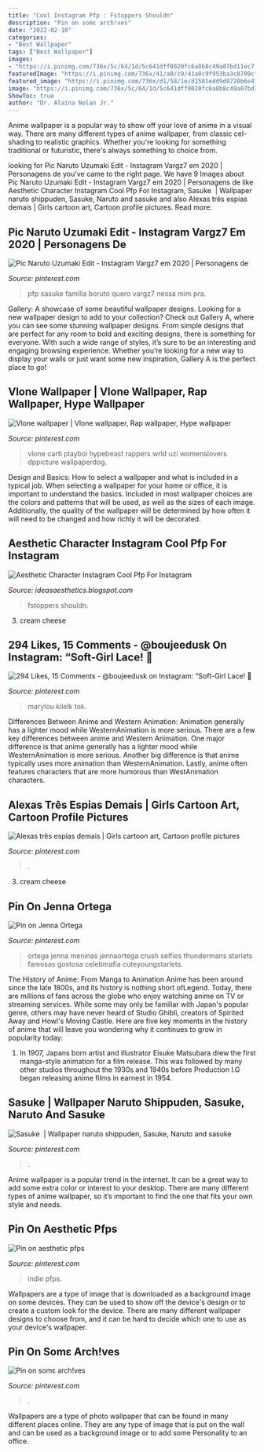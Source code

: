 ```yaml
---
title: "Cool Instagram Pfp : Fstoppers Shouldn"
description: "Pin on somε arch!ves"
date: "2022-02-10"
categories:
- "Best Wallpaper"
tags: ["Best Wallpaper"]
images:
- "https://i.pinimg.com/736x/5c/64/1d/5c641dff0020fc6a0b8c49a07bd11ec7.jpg"
featuredImage: "https://i.pinimg.com/736x/41/a0/c9/41a0c9f953ba3c8709cfa18c808afe70.jpg"
featured_image: "https://i.pinimg.com/736x/d1/58/1e/d1581edd9d0720b6e4f1188c5b196887.jpg"
image: "https://i.pinimg.com/736x/5c/64/1d/5c641dff0020fc6a0b8c49a07bd11ec7.jpg"
ShowToc: true
author: "Dr. Alaina Nolan Jr."
---
```



Anime wallpaper is a popular way to show off your love of anime in a visual way. There are many different types of anime wallpaper, from classic cel-shading to realistic graphics. Whether you're looking for something traditional or futuristic, there's always something to choice from.

	

		
looking for Pic Naruto Uzumaki Edit - Instagram Vargz7 em 2020 | Personagens de you've came to the right page. We have 9 Images about Pic Naruto Uzumaki Edit - Instagram Vargz7 em 2020 | Personagens de like Aesthetic Character Instagram Cool Pfp For Instagram, ️Sasuke ️ | Wallpaper naruto shippuden, Sasuke, Naruto and sasuke and also Alexas três espias demais | Girls cartoon art, Cartoon profile pictures. Read more:
		
    
## Pic Naruto Uzumaki Edit - Instagram Vargz7 Em 2020 | Personagens De

<img loading=lazy src="https://i.pinimg.com/736x/bd/88/ae/bd88aec05dff8253521b8531d9fcb7ec.jpg" onerror="this.onerror=null;this.src='https://tse3.mm.bing.net/th?id=OIP.jr_dS8YY6z85d1kSRtiCvAHaHa&amp;pid=15.1';" alt="Pic Naruto Uzumaki Edit - Instagram Vargz7 em 2020 | Personagens de">

_Source: pinterest.com_

>pfp sasuke família boruto quero vargz7 nessa mim pra. 

	

Gallery: A showcase of some beautiful wallpaper designs.
Looking for a new wallpaper design to add to your collection? Check out Gallery A, where you can see some stunning wallpaper designs. From simple designs that are perfect for any room to bold and exciting designs, there is something for everyone. With such a wide range of styles, it’s sure to be an interesting and engaging browsing experience. Whether you’re looking for a new way to display your walls or just want some new inspiration, Gallery A is the perfect place to go!





	
	
    
## Vlone Wallpaper | Vlone Wallpaper, Rap Wallpaper, Hype Wallpaper

<img loading=lazy src="https://i.pinimg.com/736x/5c/64/1d/5c641dff0020fc6a0b8c49a07bd11ec7.jpg" onerror="this.onerror=null;this.src='https://tse1.mm.bing.net/th?id=OIP.pJigF_itUu2MgligBeVHkwHaNL&amp;pid=15.1';" alt="Vlone wallpaper | Vlone wallpaper, Rap wallpaper, Hype wallpaper">

_Source: pinterest.com_

>vlone carti playboi hypebeast rappers wrld uzi womenslovers dppicture wallpaperdog. 

	

Design and Basics: How to select a wallpaper and what is included in a typical job.
When selecting a wallpaper for your home or office, it is important to understand the basics. Included in most wallpaper choices are the colors and patterns that will be used, as well as the sizes of each image. Additionally, the quality of the wallpaper will be determined by how often it will need to be changed and how richly it will be decorated.

    
## Aesthetic Character Instagram Cool Pfp For Instagram

<img loading=lazy src="https://cdn.fstoppers.com/styles/large-16-9/s3/lead/2019/02/instagram_tricks_you_should_shouldnt_be_doing.jpg" onerror="this.onerror=null;this.src='https://tse4.mm.bing.net/th?id=OIP.Pu4hDbxMeDRkg9pveI7RMQHaEM&amp;pid=15.1';" alt="Aesthetic Character Instagram Cool Pfp For Instagram">

_Source: ideasaesthetics.blogspot.com_

>fstoppers shouldn. 

	

3. cream cheese 

    
## 294 Likes, 15 Comments - @boujeedusk On Instagram: “Soft-Girl Lace! 🌸

<img loading=lazy src="https://i.pinimg.com/736x/9f/11/b8/9f11b8c8834f6c20a90fdb525a6e0960.jpg" onerror="this.onerror=null;this.src='https://tse4.mm.bing.net/th?id=OIP.LUtl9dt-C1L2ESDSYg-TLAHaHa&amp;pid=15.1';" alt="294 Likes, 15 Comments - @boujeedusk on Instagram: “Soft-Girl Lace! 🌸">

_Source: pinterest.com_

>marylou kilelk tok. 

	

Differences Between Anime and Western Animation: Animation generally has a lighter mood while WesternAnimation is more serious.
There are a few key differences between anime and Western Animation. One major difference is that anime generally has a lighter mood while WesternAnimation is more serious. Another big difference is that anime typically uses more animation than WesternAnimation. Lastly, anime often features characters that are more humorous than WestAnimation characters.

    
## Alexas Três Espias Demais | Girls Cartoon Art, Cartoon Profile Pictures

<img loading=lazy src="https://i.pinimg.com/736x/d1/58/1e/d1581edd9d0720b6e4f1188c5b196887.jpg" onerror="this.onerror=null;this.src='https://tse2.mm.bing.net/th?id=OIP.v_ZHoxiLayx1a6SAGpxDvAHaHa&amp;pid=15.1';" alt="Alexas três espias demais | Girls cartoon art, Cartoon profile pictures">

_Source: pinterest.com_

>. 

	

3. cream cheese 

    
## Pin On Jenna Ortega

<img loading=lazy src="https://i.pinimg.com/736x/ee/3e/03/ee3e036b4e76d916dca33f58cc163896.jpg" onerror="this.onerror=null;this.src='https://tse4.mm.bing.net/th?id=OIP.9Sd1kVDiFoloGYMaMevPrQHaNK&amp;pid=15.1';" alt="Pin on Jenna Ortega">

_Source: pinterest.com_

>ortega jenna meninas jennaortega crush selfies thundermans starlets famosas gostosa celebmafia cuteyoungstarlets. 

	

The History of Anime: From Manga to Animation
Anime has been around since the late 1800s, and its history is nothing short ofLegend. Today, there are millions of fans across the globe who enjoy watching anime on TV or streaming services. While some may only be familiar with Japan's popular genre, others may have never heard of Studio Ghibli, creators of Spirited Away and Howl's Moving Castle. Here are five key moments in the history of anime that will leave you wondering why it continues to grow in popularity today:
1) In 1907, Japans born artist and illustrator Eisuke Matsubara drew the first manga-style animation for a film release. This was followed by many other studios throughout the 1930s and 1940s before Production I.G began releasing anime films in earnest in 1954.

    
## ️Sasuke ️ | Wallpaper Naruto Shippuden, Sasuke, Naruto And Sasuke

<img loading=lazy src="https://i.pinimg.com/736x/41/a0/c9/41a0c9f953ba3c8709cfa18c808afe70.jpg" onerror="this.onerror=null;this.src='https://tse2.mm.bing.net/th?id=OIP.7ziAUxkNDtbJxO0VjkWMzgHaHa&amp;pid=15.1';" alt="️Sasuke ️ | Wallpaper naruto shippuden, Sasuke, Naruto and sasuke">

_Source: pinterest.com_

>. 

	

Anime wallpaper is a popular trend in the internet. It can be a great way to add some extra color or interest to your desktop. There are many different types of anime wallpaper, so it’s important to find the one that fits your own style and needs.

    
## Pin On Aesthetic Pfps

<img loading=lazy src="https://i.pinimg.com/736x/09/b0/99/09b099e8db18086f4bc8e13e7dbd3cf5.jpg" onerror="this.onerror=null;this.src='https://tse3.mm.bing.net/th?id=OIP.eC7VqNEHXn8gxCypntDtmwHaJL&amp;pid=15.1';" alt="Pin on aesthetic pfps">

_Source: pinterest.com_

>indie pfps. 

	

Wallpapers are a type of image that is downloaded as a background image on some devices. They can be used to show off the device's design or to create a custom look for the device. There are many different wallpaper designs to choose from, and it can be hard to decide which one to use as your device's wallpaper.

    
## Pin On Somε Arch!ves

<img loading=lazy src="https://i.pinimg.com/736x/c7/f0/c4/c7f0c4bd99ef563f2d6afffec07c2f28.jpg" onerror="this.onerror=null;this.src='https://tse3.mm.bing.net/th?id=OIP.X3S-e4z4YycunAxAGmS8tAHaIx&amp;pid=15.1';" alt="Pin on somε arch!ves">

_Source: pinterest.com_

>. 

	



Wallpapers are a type of photo wallpaper that can be found in many different places online. They are any type of image that is put on the wall and can be used as a background image or to add some Personality to an office.

